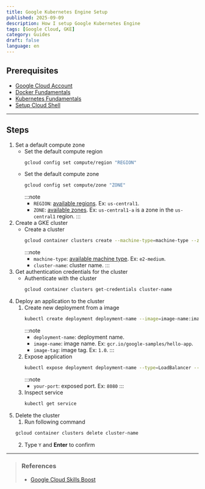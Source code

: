 ```yaml
---
title: Google Kubernetes Engine Setup
published: 2025-09-09
description: How I setup Google Kubernetes Engine
tags: [Google Cloud, GKE]
category: Guides
draft: false
language: en
---
```

## Prerequisites
- [Google Cloud Account](https://cloud.google.com/?hl=en)
- [Docker Fundamentals](https://docs.docker.com/compose/install)
- [Kubernetes Fundamentals](https://kubernetes.io)
- [Setup Cloud Shell]()
---
## Steps
1. Set a default compute zone
    - Set the default compute region
        ```bash "REGION"
        gcloud config set compute/region "REGION"
        ```
    - Set the default compute zone
        ```bash "ZONE"
        gcloud config set compute/zone "ZONE"
        ```
        :::note
        - `REGION`: [available regions](https://cloud.google.com/compute/docs/regions-zones/#available). Ex: `us-central1`.
        - `ZONE`: [available zones](https://cloud.google.com/compute/docs/regions-zones/#available). Ex: `us-central1-a` is a zone in the `us-central1` region.
        :::
1. Create a GKE cluster
    - Create a cluster
        ```bash /(machine-type)(?!.*machine-type.*)/ "cluster-name"
        gcloud container clusters create --machine-type=machine-type --zone=ZONE cluster-name
        ```
        :::note
        - `machine-type`: [available machine type](https://cloud.google.com/compute/docs/general-purpose-machines#e2_machine_types). Ex: `e2-medium`.
        - `cluster-name`: cluster name.
        :::
1. Get authentication credentials for the cluster
    - Authenticate with the cluster
        ```bash "cluster-name"
        gcloud container clusters get-credentials cluster-name
        ```
1. Deploy an application to the cluster
    1. Create new deployment from a image
        ```bash "deployment-name" "image-name" "image-tag"
        kubectl create deployment deployment-name --image=image-name:image-tag
        ```
        :::note
        - `deployment-name`: deployment name.
        - `image-name`: image name. Ex: `gcr.io/google-samples/hello-app`.
        - `image-tag`: image tag. Ex: `1.0`.
        :::
    1. Expose application
        ```bash "deployment-name" "your-port"
        kubectl expose deployment deployment-name --type=LoadBalancer --port your-port
        ```
        :::note
        - `your-port`: exposed port. Ex: `8080`
        :::
    1. Inspect service
        ```bash
        kubectl get service
        ```
1. Delete the cluster
    1. Run following command
    ```bash "cluster-name"
    gcloud container clusters delete cluster-name
    ```
    2. Type `Y` and **Enter** to confirm
---
> ### References
> - [Google Cloud Skills Boost](https://www.cloudskillsboost.google)